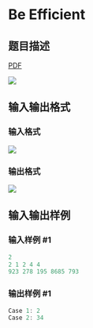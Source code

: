# Be Efficient

## 题目描述

[problemUrl]: https://uva.onlinejudge.org/index.php?option=com_onlinejudge&Itemid=8&category=23&page=show_problem&problem=2096

[PDF](https://uva.onlinejudge.org/external/111/p11155.pdf)

![](https://cdn.luogu.com.cn/upload/vjudge_pic/UVA11155/244d84ff78ee867507445bf2437fcd70a1c14ca4.png)

## 输入输出格式

### 输入格式

![](https://cdn.luogu.com.cn/upload/vjudge_pic/UVA11155/2f56f65c241cdc9baebd3200d5a6cfb25adb85bd.png)

### 输出格式

![](https://cdn.luogu.com.cn/upload/vjudge_pic/UVA11155/2e39a0908fa09f0efcb7e3e5abfdee94a11a1d5a.png)

## 输入输出样例

### 输入样例 #1

```cpp
2
2 1 2 4 4
923 278 195 8685 793
```


### 输出样例 #1

```cpp
Case 1: 2
Case 2: 34
```


